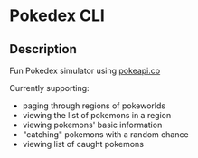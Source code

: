 # Pokedex CLI

## Description

Fun Pokedex simulator using [pokeapi.co](https://pokeapi.co)

Currently supporting:

- paging through regions of pokeworlds
- viewing the list of pokemons in a region
- viewing pokemons' basic information
- "catching" pokemons with a random chance
- viewing list of caught pokemons
